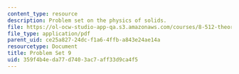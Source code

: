 ```yaml
---
content_type: resource
description: Problem set on the physics of solids.
file: https://ol-ocw-studio-app-qa.s3.amazonaws.com/courses/8-512-theory-of-solids-ii-spring-2009/359f4b4eda77d7403ac7aff33d9ca4f5_MIT8_512s09_2004_pset09.pdf
file_type: application/pdf
parent_uid: ce25a827-24dc-f1a6-4ffb-a843e24ae14a
resourcetype: Document
title: Problem Set 9
uid: 359f4b4e-da77-d740-3ac7-aff33d9ca4f5
---
```

